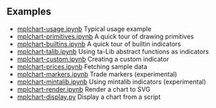 ## Examples
- [mplchart-usage.ipynb](mplchart-usage.ipynb) Typical usage example
- [mplchart-primitives.ipynb](mplchart-primitives.ipynb) A quick tour of drawing primitives
- [mplchart-builtins.ipynb](mplchart-builtins.ipynb) A quick tour of builtin indicators
- [mplchart-talib.ipynb](mplchart-talib.ipynb) Using ta-Lib abstract functions as indicators
- [mplchart-custom.ipynb](mplchart-custom.ipynb) Creating a custom indicator
- [mplchart-prices.ipynb](mplchart-prices.ipynb) Fetching sample data
- [mplchart-markers.ipynb](mplchart-markers.ipynb) Trade markers (experimental)
- [mplchart-mintalib.ipynb](mplchart-mintalib.ipynb) Using mintalib indicators (experimental)
- [mplchart-render.ipynb](mplchart-render.ipynb) Render a chart to SVG
- [mplchart-display.py](mplchart-script.py) Display a chart from a script

